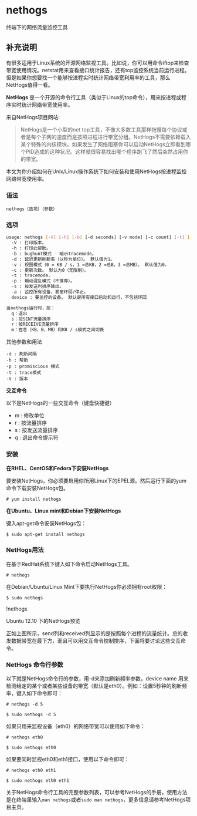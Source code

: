 nethogs
===

终端下的网络流量监控工具

## 补充说明

有很多适用于Linux系统的开源网络监视工具。比如说，你可以用命令iftop来检查带宽使用情况。netstat用来查看接口统计报告，还有top监控系统当前运行进程。但是如果你想要找一个能够按进程实时统计网络带宽利用率的工具，那么NetHogs值得一看。

 **NetHogs** 是一个开源的命令行工具（类似于Linux的top命令），用来按进程或程序实时统计网络带宽使用率。

来自NetHogs项目网站:

> NetHogs是一个小型的net top工具，不像大多数工具那样拖慢每个协议或者是每个子网的速度而是按照进程进行带宽分组。NetHogs不需要依赖载入某个特殊的内核模块。如果发生了网络阻塞你可以启动NetHogs立即看到哪个PID造成的这种状况。这样就很容易找出哪个程序跑飞了然后突然占用你的带宽。

本文为你介绍如何在Unix/Linux操作系统下如何安装和使用NetHogs按进程监控网络带宽使用率。


### 语法  

```
nethogs（选项）（参数）
```
### 选项  

```bash
usage: nethogs [-V] [-h] [-b] [-d seconds] [-v mode] [-c count] [-t] [-p] [-s] [device [device [device ...]]]
  -V : 打印版本。
  -h : 打印此帮助。
  -b : bughunt模式 - 暗示tracemode。
  -d : 延迟更新刷新率（以秒为单位）。 默认值为1。
  -v : 视图模式（0 = KB / s，1 =总KB，2 =总B，3 =总MB）。 默认值为0。
  -c : 更新次数。 默认为0（无限制）。
  -t : tracemode.
  -p : 煽动混乱模式（不推荐）。
  -s : 按发送列排序输出。
  -a : 监控所有设备，甚至环回/停止。
  device : 要监控的设备。 默认是所有接口启动和运行，不包括环回

当nethogs运行时，按：
  q：退出
  s：按SENT流量排序
  r：按RECEIVE流量排序
  m：在总（KB，B，MB）和KB / s模式之间切换
```

其他参数和用法

```
-d : 刷新间隔
-h : 帮助
-p : promiscious 模式
-t : trace模式 
-V : 版本

```

**交互命令**

以下是NetHogs的一些交互命令（键盘快捷键）

*   m : 修改单位
*   r : 按流量排序
*   s : 按发送流量排序
*   q : 退出命令提示符

### 安装

**在RHEL、CentOS和Fedora下安装NetHogs**

要安装NetHogs，你必须要启用你所用Linux下的EPEL源。然后运行下面的yum命令下载安装NetHogs包。

```
# yum install nethogs
```

**在Ubuntu、Linux mint和Debian下安装NetHogs**

键入apt-get命令安装NetHogs包：

```
$ sudo apt-get install nethogs
```

### NetHogs用法  

在基于RedHat系统下键入如下命令启动NetHogs工具。

```
# nethogs

```

在Debian/Ubuntu/Linux Mint下要执行NetHogs你必须拥有root权限：

```
$ sudo nethogs

```

!nethogs

Ubuntu 12.10 下的NetHogs预览

正如上图所示，send列和received列显示的是按照每个进程的流量统计。总的收发数据带宽在最下方，而且可以用交互命令控制排序，下面将要讨论这些交互命令。

### NetHogs 命令行参数  

以下就是NetHogs命令行的参数，用-d来添加刷新频率参数，device name 用来检测给定的某个或者某些设备的带宽（默认是eth0）。例如：设置5秒钟的刷新频率，键入如下命令即可：

```
# nethogs -d 5

```

```
$ sudo nethogs -d 5

```

如果只用来监视设备（eth0）的网络带宽可以使用如下命令：

```
# nethogs eth0

```

```
$ sudo nethogs eth0

```

如果要同时监视eth0和eth1接口，使用以下命令即可：

```
# nethogs eth0 eth1

```

```
$ sudo nethogs eth0 eth1

```

关于NetHogs命令行工具的完整参数列表，可以参考NetHogs的手册，使用方法是在终端里输入`man nethogs`或者`sudo man nethogs`，更多信息请参考NetHogs项目主页。


<!-- Linux命令行搜索引擎：https://jaywcjlove.github.io/linux-command/ -->
